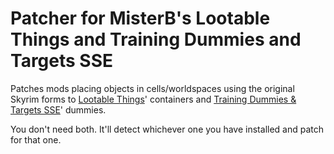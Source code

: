# Patcher for MisterB's Lootable Things and Training Dummies and Targets SSE
Patches mods placing objects in cells/worldspaces using the original Skyrim forms to [Lootable Things](https://www.nexusmods.com/skyrimspecialedition/mods/27612)' containers and [Training Dummies & Targets SSE](https://www.nexusmods.com/skyrimspecialedition/mods/41967)' dummies.

You don't need both. It'll detect whichever one you have installed and patch for that one.
